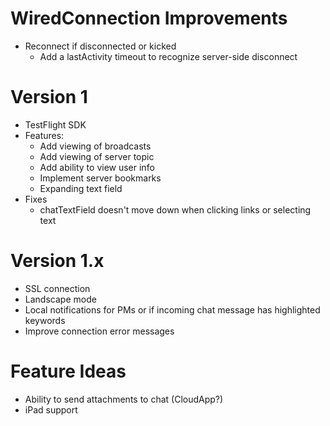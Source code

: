 # WiredConnection Improvements
* Reconnect if disconnected or kicked
    * Add a lastActivity timeout to recognize server-side disconnect

# Version 1
* TestFlight SDK
* Features:
    * Add viewing of broadcasts
    * Add viewing of server topic
    * Add ability to view user info
    * Implement server bookmarks
	* Expanding text field
* Fixes
    * chatTextField doesn't move down when clicking links or selecting text
    

# Version 1.x
* SSL connection
* Landscape mode
* Local notifications for PMs or if incoming chat message has highlighted keywords
* Improve connection error messages

# Feature Ideas
* Ability to send attachments to chat (CloudApp?)
* iPad support